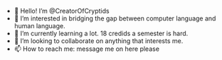 - 👋 Hello! I’m @CreatorOfCryptids
- 👀 I’m interested in bridging the gap between computer language and human language.
- 🌱 I’m currently learning a lot. 18 credids a semester is hard.
- 💞️ I’m looking to collaborate on anything that interests me. 
- 📫 How to reach me: message me on here please

<!---
CreatorOfCryptids/CreatorOfCryptids is a ✨ special ✨ repository because its `README.md` (this file) appears on your GitHub profile.
You can click the Preview link to take a look at your changes.
--->
